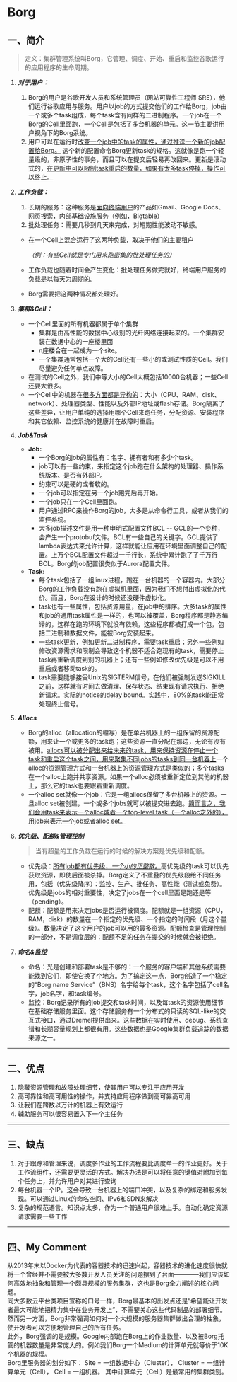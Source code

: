 # **Borg**

## **一、简介**

> 定义：集群管理系统叫Borg，它管理、调度、开始、重启和监控谷歌运行的应用程序的生命周期。

1. ***对于用户：*** 
    1. Borg的用户是谷歌开发人员和系统管理员（网站可靠性工程师 SRE），他们运行谷歌应用与服务。用户以job的方式提交他们的工作给Borg，job由一个或多个task组成，每个task含有同样的二进制程序。一个job在一个Borg的Cell里面跑，一个Cell是包括了多台机器的单元。这一节主要讲用户视角下的Borg系统。
    2. 用户可以在运行时<u>改变一个job中的task的属性，通过推送一个新的job配置给Borg。</u> 这个新的配置命令Borg更新task的规格。这就像是跑一个轻量级的，非原子性的事务，而且可以在提交后轻易再改回来。更新是滚动式的，<u>在更新中可以限制task重启的数量，如果有太多task停掉，操作可以终止。</u>

2. ***工作负载：*** 
    1. 长期的服务：这种服务是<u>面向终端用户</u>的产品如Gmail、Google Docs、网页搜索，内部基础设施服务（例如，Bigtable）
    2. 批处理任务：需要几秒到几天来完成，对短期性能波动不敏感。
    - 在一个Cell上混合运行了这两种负载，取决于他们的主要租户 
    
      *（例：有些Cell就是专门用来跑密集的批处理任务的）* 
    
    - 工作负载也随着时间会产生变化：批处理任务做完就好，终端用户服务的负载是以每天为周期的。
    - Borg需要把这两种情况都处理好。

3. ***集群&Cell：***
    - 一个Cell里面的所有机器都属于单个集群
        - 集群是由高性能的数据中心级别的光纤网络连接起来的。一个集群安装在数据中心的一座楼里面
        - n座楼合在一起成为一个site。
        - 一个集群通常包括一个大的Cell还有一些小的或测试性质的Cell。我们尽量避免任何单点故障。
    - 在测试的Cell之外，我们中等大小的Cell大概包括10000台机器；一些Cell还要大很多。
    - 一个Cell中的机器在<u>很多方面都是异构的</u>：大小（CPU、RAM、disk、network）、处理器类型、性能以及外部IP地址或flash存储。Borg隔离了这些差异，让用户单纯的选择用哪个Cell来跑任务，分配资源、安装程序和其它依赖、监控系统的健康并在故障时重启。

4. ***Job&Task***
    - **Job:**
        - 一个Borg的job的属性有：名字、拥有者和有多少个task。
        - job可以有一些约束，来指定这个job跑在什么架构的处理器、操作系统版本、是否有外部IP。
        - 约束可以是硬的或者软的。
        - 一个job可以指定在另一个job跑完后再开始。
        - 一个job只在一个Cell里面跑。
        - 用户通过RPC来操作Borg的job，大多是从命令行工具，或者从我们的监控系统。
        - 大多job描述文件是用一种申明式配置文件BCL -- GCL的一个变种，会产生一个protobuf文件。BCL有一些自己的关键字。GCL提供了lambda表达式来允许计算，这样就能让应用在环境里面调整自己的配置。上万个BCL配置文件超过一千行长，系统中累计跑了了千万行BCL。Borg的job配置很类似于Aurora配置文件。
    - **Task:**
        - 每个task包括了一组linux进程，跑在一台机器的一个容器内。大部分Borg的工作负载没有跑在虚拟机里面，因为我们不想付出虚拟化的代价。而且，Borg在设计的时候还没硬件虚拟化。
        - task也有一些属性，包括资源用量，在job中的排序。大多task的属性和job的通用task属性是一样的，也可以被覆盖，Borg程序都是静态编译的，这样在跑的环境下就没有依赖，这些程序都被打成一个包，包括二进制和数据文件，能被Borg安装起来。
        - 一些task更新，例如更新二进制程序，需要task重启；另外一些例如修改资源需求和限制会导致这个机器不适合跑现有的task，需要停止task再重新调度到别的机器上；还有一些例如修改优先级是可以不用重启或者移动task的。
        - task需要能够接受Unix的SIGTERM信号，在他们被强制发送SIGKILL之前，这样就有时间去做清理、保存状态、结束现有请求执行、拒绝新请求。实际的notice的delay bound。实践中，80%的task能正常处理终止信号。

5. ***Allocs***
    - Borg的alloc（allocation的缩写）是在单台机器上的一组保留的资源配额，用来让一个或更多的task跑；这些资源一直分配在那边，无论有没有被用。<u>allocs可以被分配出来给未来的task，用来保持资源在停止一个task和重启这个task之间，用来聚集不同jobs的tasks到同一台机器上</u>一个alloc的资源管理方式和一台机器上的资源管理方式是类似的；多个tasks在一个alloc上跑并共享资源。如果一个alloc必须被重新定位到其他的机器上，那么它的task也要跟着重新调度。
    - 一个alloc set就像一个job：它是一组allocs保留了多台机器上的资源。一旦alloc set被创建，一个或多个jobs就可以被提交进去跑。<u>简而言之，我们会用task来表示一个alloc或者一个top-level task（一个alloc之外的），用job来表示一个job或者alloc set。</u>

6. ***优先级、配额&管理控制***
    > 当有超量的工作负载在运行的时候的解决方案是优先级和配额。
    - 优先级：<u>所有job都有优先级，*一个小的正整数。*</u>高优先级的task可以优先获取资源，即使后面被杀掉。Borg定义了不重叠的优先级段给不同任务用，包括（优先级降序）：监控、生产、批任务、高性能（测试或免费）。优先级是jobs的相对重要性，决定了jobs在一个cell里面是跑还是等（pending）。
    - 配额：配额是用来决定jobs是否运行被调度。配额就是一组资源（CPU，RAM，disk）的数量在一个指定的优先级、一个指定的时间段（月这个量级）。数量决定了这个用户的job可以用的最多资源。配额检查是管理控制的一部分，不是调度层的：配额不足的任务在提交的时候就会被拒绝。

7. ***命名&监控***
    - 命名：光是创建和部署task是不够的：一个服务的客户端和其他系统需要能找到它们，即使它换了个地方。为了搞定这一点，Borg创造了一个稳定的“Borg name Service”（BNS）名字给每个task，这个名字包括了cell名字，job名字，和task编号。
    - 监控：Borg记录所有的job提交和task时间，以及每task的资源使用细节在基础存储服务里面。这个存储服务有一个分布式的只读的SQL-like的交互式接口，通过Dremel提供出来。这些数据在实时使用、debug、系统查错和长期容量规划上都很有用。这些数据也是Google集群负载追踪的数据来源之一。


---

## **二、优点**
1. 隐藏资源管理和故障处理细节，使其用户可以专注于应用开发
2. 高可靠性和高可用性的操作，并支持应用程序做到高可靠高可用 
3. 让我们在跨数以万计的机器上有效运行
4. 辅助服务可以很容易置入下一个主任务

---

## **三、缺点**
1. 对于跟踪和管理来说，调度多作业的工作流程要比调度单一的作业更好。关于工作流组件，还需要更灵活的方式。解决办法是可以将任意的键值对附加到每个任务上，并允许用户对其进行查询
2. 每台机器一个IP。这会导致一台机器上的端口冲突，以及复杂的绑定和服务发现。可以通过Linux的命名空间、IPv6和SDN来解决
3. 复杂的规范语言。知识点太多，作为一个普通用户很难上手。自动化确定资源请求需要一些工作

---

## **四、My Comment**

从2013年末以Docker为代表的容器技术的迅速兴起，容器技术的进化速度很快就将一个曾经并不需要被大多数开发人员关注的问题摆到了台面————我们应该如何高效地抽象和管理一个颇具规模的服务集群，这也是Borg全力阐述的核心问题。<br>
同大多数云平台类项目宣称的口号一样，Borg最基本的出发点还是“希望能让开发者最大可能地把精力集中在业务开发上”，不需要关心这些代码制品的部署细节。然而另一方面，Borg非常强调如何对一个大规模的服务器集群做出合理的抽象，使开发者可以方便地管理自己的所有任务。<br>
此外，Borg强调的是规模。Google内部跑在Borg上的作业数量、以及被Borg托管的机器数量是非常庞大的。例如我们Borg一个Medium的计算单元就等价于10K个机器的规模。<br>
Borg里服务器的划分如下： Site = 一组数据中心（Cluster）， Cluster = 一组计算单元（Cell）， Cell = 一组机器。 其中计算单元（Cell）是最常用的集群类别。